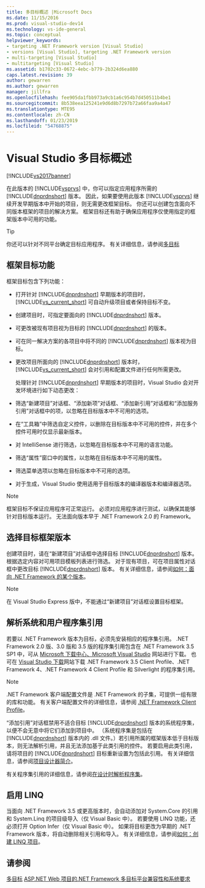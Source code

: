 ```yaml
---
title: 多目标概述 |Microsoft Docs
ms.date: 11/15/2016
ms.prod: visual-studio-dev14
ms.technology: vs-ide-general
ms.topic: conceptual
helpviewer_keywords:
- targeting .NET Framework version [Visual Studio]
- versions [Visual Studio], targeting .NET Framework version
- multi-targeting [Visual Studio]
- multitargeting [Visual Studio]
ms.assetid: b1702c33-0672-4ebc-b779-2b324d6ea880
caps.latest.revision: 39
author: gewarren
ms.author: gewarren
manager: jillfra
ms.openlocfilehash: fee905da1fbb973a9cb1a6c954b7d450511b4be1
ms.sourcegitcommit: 8b538eea125241e9d6d8b7297b72a66faa9a4a47
ms.translationtype: MTE95
ms.contentlocale: zh-CN
ms.lasthandoff: 01/23/2019
ms.locfileid: "54768875"
---
```

# <a name="visual-studio-multi-targeting-overview"></a>Visual Studio 多目标概述
[!INCLUDE[vs2017banner](../includes/vs2017banner.md)]

在此版本的 [!INCLUDE[vsprvs](../includes/vsprvs-md.md)] 中，你可以指定应用程序所需的 [!INCLUDE[dnprdnshort](../includes/dnprdnshort-md.md)] 版本。 因此，如果要使用此版本 [!INCLUDE[vsprvs](../includes/vsprvs-md.md)] 继续开发早期版本中开始的项目，则无需更改框架目标。 你还可以创建包含面向不同版本框架的项目的解决方案。 框架目标还有助于确保应用程序仅使用指定的框架版本中可用的功能。

> [!TIP]
>  你还可以针对不同平台确定目标应用程序。 有关详细信息，请参阅[多目标](../msbuild/msbuild-multitargeting-overview.md)

## <a name="framework-targeting-features"></a>框架目标功能
 框架目标包含下列功能：

- 打开针对 [!INCLUDE[dnprdnshort](../includes/dnprdnshort-md.md)] 早期版本的项目时，[!INCLUDE[vs_current_short](../includes/vs-current-short-md.md)] 可自动升级项目或者保持目标不变。

- 创建项目时，可指定要面向的 [!INCLUDE[dnprdnshort](../includes/dnprdnshort-md.md)] 版本。

- 可更改被现有项目视为目标的 [!INCLUDE[dnprdnshort](../includes/dnprdnshort-md.md)] 的版本。

- 可在同一解决方案的各项目中将不同的 [!INCLUDE[dnprdnshort](../includes/dnprdnshort-md.md)] 版本视为目标。

- 更改项目所面向的 [!INCLUDE[dnprdnshort](../includes/dnprdnshort-md.md)] 版本时，[!INCLUDE[vs_current_short](../includes/vs-current-short-md.md)] 会对引用和配置文件进行任何所需更改。

  处理针对 [!INCLUDE[dnprdnshort](../includes/dnprdnshort-md.md)] 早期版本的项目时，Visual Studio 会对开发环境进行如下动态更改：

- 筛选“新建项目”对话框、“添加新项”对话框、“添加新引用”对话框和“添加服务引用”对话框中的项，以忽略在目标版本中不可用的选项。

- 在“工具箱”中筛选自定义控件，以删除在目标版本中不可用的控件，并在多个控件可用时仅显示最新版本。

- 对 IntelliSense 进行筛选，以忽略在目标版本中不可用的语言功能。

- 筛选“属性”窗口中的属性，以忽略在目标版本中不可用的属性。

- 筛选菜单选项以忽略在目标版本中不可用的选项。

- 对于生成，Visual Studio 使用适用于目标版本的编译器版本和编译器选项。

> [!NOTE]
>  框架目标不保证应用程序可正常运行。 必须对应用程序进行测试，以确保其能够针对目标版本运行。 无法面向版本早于 .NET Framework 2.0 的 Framework。

## <a name="selecting-a-target-framework-version"></a>选择目标框架版本
 创建项目时，请在“新建项目”对话框中选择目标 [!INCLUDE[dnprdnshort](../includes/dnprdnshort-md.md)] 版本。 根据选定内容对可用项目模板列表进行筛选。 对于现有项目，可在项目属性对话框中更改目标 [!INCLUDE[dnprdnshort](../includes/dnprdnshort-md.md)] 版本。 有关详细信息，请参阅[如何：面向 .NET Framework 的某个版本](../ide/how-to-target-a-version-of-the-dotnet-framework.md)。

> [!NOTE]
>  在 Visual Studio Express 版中，不能通过“新建项目”对话框设置目标框架。

## <a name="resolving-system-and-user-assembly-references"></a>解析系统和用户程序集引用
 若要以 .NET Framework 版本为目标，必须先安装相应的程序集引用。 .NET Framework 2.0 版、3.0 版和 3.5 版的程序集引用包含在 .NET Framework 3.5 SP1 中，可从 [Microsoft 下载中心、Microsoft Visual Studio](http://go.microsoft.com/fwlink/?LinkId=227602) 网站进行下载。 也可在 [Visual Studio 下载](http://go.microsoft.com/fwlink/?LinkId=179687)网站下载 .NET Framework 3.5 Client Profile、.NET Framework 4、.NET Framework 4 Client Profile 和 Silverlight 的程序集引用。

> [!NOTE]
>  .NET Framework 客户端配置文件是 .NET Framework 的子集，可提供一组有限的库和功能。 有关客户端配置文件的详细信息，请参阅 [.NET Framework Client Profile](http://msdn.microsoft.com/library/f0219919-1f02-4588-8704-327a62fd91f1)。

 “添加引用”对话框禁用不适合目标 [!INCLUDE[dnprdnshort](../includes/dnprdnshort-md.md)] 版本的系统程序集，以便不会无意中将它们添加到项目中。 （系统程序集是包括在 [!INCLUDE[dnprdnshort](../includes/dnprdnshort-md.md)] 版本内的 .dll 文件。）若引用所属的框架版本低于目标版本，则无法解析引用，并且无法添加基于此类引用的控件。 若要启用此类引用，请将项目的 [!INCLUDE[dnprdnshort](../includes/dnprdnshort-md.md)] 目标重新设置为包括此引用。  有关详细信息，请参阅[项目设计器简介](http://msdn.microsoft.com/898dd854-c98d-430c-ba1b-a913ce3c73d7)。

 有关程序集引用的详细信息，请参阅[在设计时解析程序集](../msbuild/resolving-assemblies-at-design-time.md)。

## <a name="enabling-linq"></a>启用 LINQ
 当面向 .NET Framework 3.5 或更高版本时，会自动添加对 System.Core 的引用和 System.Linq 的项目级导入（仅 Visual Basic 中）。 若要使用 LINQ 功能，还必须打开 Option Infer（仅 Visual Basic 中）。 如果将目标更改为早期的 .NET Framework 版本，将自动删除相关引用和导入。 有关详细信息，请参阅[如何：创建 LINQ 项目](http://msdn.microsoft.com/library/a929e653-09a3-44be-881f-68ca33f192b2)。

## <a name="see-also"></a>请参阅
 [多目标](../msbuild/msbuild-multitargeting-overview.md) [ASP.NET Web 项目的.NET Framework 多目标](http://msdn.microsoft.com/library/8b8145a9-62f6-4fc4-8a83-47b0487cbe76)[平台兼容性和系统要求](http://www.microsoft.com/visualstudio/eng/products/compatibility)

